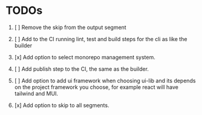 # TODOs

1. [ ] Remove the skip from the output segment

2. [ ] Add to the CI running lint, test and build steps for the cli as like the builder

3. [x] Add option to select monorepo management system.

4. [ ] Add publish step to the CI, the same as the builder.

5. [ ] Add option to add ui framework when choosing ui-lib and its depends on the project framework you choose, for example react will have tailwind and MUI.

6. [x] Add option to skip to all segments.
